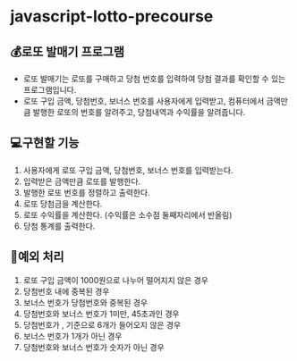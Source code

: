 # javascript-lotto-precourse

## 💰로또 발매기 프로그램
- 로또 발매기는 로또를 구매하고 당첨 번호를 입력하여 당첨 결과를 확인할 수 있는 프로그램입니다.
- 로또 구입 금액, 당첨번호, 보너스 번호를 사용자에게 입력받고, 컴퓨터에서 금액만큼 발행한 로또의 번호를 알려주고, 당첨내역과 수익률을 알려줍니다. 

## 💻구현할 기능
1. 사용자에게 로또 구입 금액, 당첨번호, 보너스 번호를 입력받는다. 
2. 입력받은 금액만큼 로또를 발행한다.
3. 발행한 로또 번호를 정렬하고 출력한다. 
4. 로또 당첨금을 계산한다.
5. 로또 수익률을 계산한다. (수익률은 소수점 둘째자리에서 반올림)
6. 당첨 통계를 출력한다. 

## 🐾예외 처리 
1. 로또 구입 금액이 1000원으로 나누어 떨어지지 않은 경우
2. 당첨번호 내에 중복된 경우
3. 보너스 번호가 당첨번호와 중복된 경우
4. 당첨번호와 보너스 번호가 1미만, 45초과인 경우
5. 당첨번호가 , 기준으로 6개가 들어오지 않은 경우 
6. 보너스 번호가 1개가 아닌 경우
7. 당첨번호와 보너스 번호가 숫자가 아닌 경우


